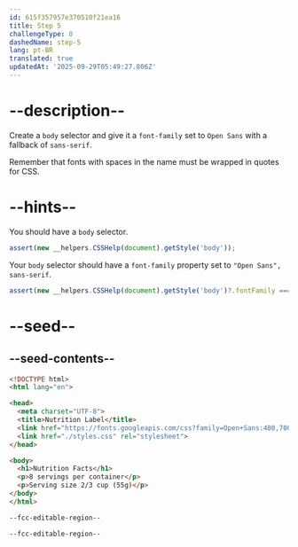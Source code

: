 ```yaml
---
id: 615f357957e370510f21ea16
title: Step 5
challengeType: 0
dashedName: step-5
lang: pt-BR
translated: true
updatedAt: '2025-09-29T05:49:27.806Z'
---
```


# --description--

Create a `body` selector and give it a `font-family` set to `Open Sans` with a fallback of `sans-serif`.

Remember that fonts with spaces in the name must be wrapped in quotes for CSS.

# --hints--

You should have a `body` selector.

```js
assert(new __helpers.CSSHelp(document).getStyle('body'));
```

Your `body` selector should have a `font-family` property set to `"Open Sans", sans-serif`.

```js
assert(new __helpers.CSSHelp(document).getStyle('body')?.fontFamily === '"Open Sans", sans-serif');
```

# --seed--

## --seed-contents--

```html
<!DOCTYPE html>
<html lang="en">

<head>
  <meta charset="UTF-8">
  <title>Nutrition Label</title>
  <link href="https://fonts.googleapis.com/css?family=Open+Sans:400,700,800" rel="stylesheet">
  <link href="./styles.css" rel="stylesheet">
</head>

<body>
  <h1>Nutrition Facts</h1>
  <p>8 servings per container</p>
  <p>Serving size 2/3 cup (55g)</p>
</body>
</html>
```

```css
--fcc-editable-region--

--fcc-editable-region--
```
